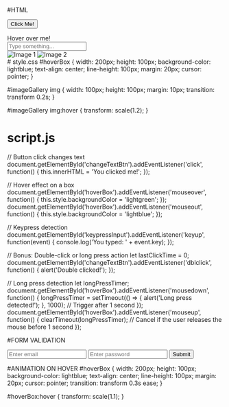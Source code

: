 #HTML
<!DOCTYPE html>
<html lang="en">
<head>
  <meta charset="UTF-8">
  <meta name="viewport" content="width=device-width, initial-scale=1.0">
  <title>Interactive Assignment</title>
  <link rel="stylesheet" href="style.css">
</head>
<body>

  <button id="changeTextBtn">Click Me!</button>
  <div id="hoverBox">Hover over me!</div>
  <input type="text" id="keypressInput" placeholder="Type something...">
  <div id="imageGallery">
    <img src="https://via.placeholder.com/150" alt="Image 1">
    <img src="https://via.placeholder.com/150" alt="Image 2">
  </div>

  <script src="script.js"></script>
</body>
</html>
# style.css
#hoverBox {
  width: 200px;
  height: 100px;
  background-color: lightblue;
  text-align: center;
  line-height: 100px;
  margin: 20px;
  cursor: pointer;
}

#imageGallery img {
  width: 100px;
  height: 100px;
  margin: 10px;
  transition: transform 0.2s;
}

#imageGallery img:hover {
  transform: scale(1.2);
}
# script.js
// Button click changes text
document.getElementById('changeTextBtn').addEventListener('click', function() {
  this.innerHTML = 'You clicked me!';
});

// Hover effect on a box
document.getElementById('hoverBox').addEventListener('mouseover', function() {
  this.style.backgroundColor = 'lightgreen';
});
document.getElementById('hoverBox').addEventListener('mouseout', function() {
  this.style.backgroundColor = 'lightblue';
});

// Keypress detection
document.getElementById('keypressInput').addEventListener('keyup', function(event) {
  console.log('You typed: ' + event.key);
});

// Bonus: Double-click or long press action
let lastClickTime = 0;
document.getElementById('changeTextBtn').addEventListener('dblclick', function() {
  alert('Double clicked!');
});

// Long press detection
let longPressTimer;
document.getElementById('hoverBox').addEventListener('mousedown', function() {
  longPressTimer = setTimeout(() => {
    alert('Long press detected!');
  }, 1000); // Trigger after 1 second
});
document.getElementById('hoverBox').addEventListener('mouseup', function() {
  clearTimeout(longPressTimer); // Cancel if the user releases the mouse before 1 second
});

#FORM VALIDATION
<form id="myForm">
  <input type="email" id="email" placeholder="Enter email" required>
  <input type="password" id="password" placeholder="Enter password" required minlength="8">
  <button type="submit">Submit</button>
</form>

<script>
// Validate email function
function validateEmail(email) {
  const emailPattern = /^[a-zA-Z0-9._-]+@[a-zA-Z0-9.-]+\.[a-zA-Z]{2,4}$/;
  return emailPattern.test(email);
}

// Validate password function
function validatePassword(password) {
  return password.length >= 8;
}

// Form submission handler
document.getElementById('myForm').addEventListener('submit', function(event) {
  const email = document.getElementById('email').value;
  const password = document.getElementById('password').value;

  if (!validateEmail(email)) {
    event.preventDefault();
    alert('Please enter a valid email address!');
  } else if (!validatePassword(password)) {
    event.preventDefault();
    alert('Password must be at least 8 characters long!');
  } else {
    alert('Form submitted successfully!');
  }
});
</script>
#ANIMATION ON HOVER
#hoverBox {
  width: 200px;
  height: 100px;
  background-color: lightblue;
  text-align: center;
  line-height: 100px;
  margin: 20px;
  cursor: pointer;
  transition: transform 0.3s ease;
}

#hoverBox:hover {
  transform: scale(1.1);
}
